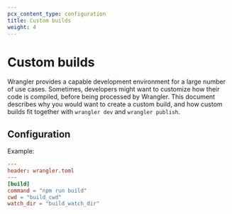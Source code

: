 ```yaml
---
pcx_content_type: configuration
title: Custom builds
weight: 4
---
```


# Custom builds

Wrangler provides a capable development environment for a large number of use cases. Sometimes, developers might want to customize how their code is compiled, before being processed by Wrangler. This document describes why you would want to create a custom build, and how custom builds fit together with `wrangler dev` and `wrangler publish`.


## Configuration


Example:

```toml
---
header: wrangler.toml
---
[build]
command = "npm run build"
cwd = "build_cwd"
watch_dir = "build_watch_dir"
```